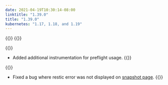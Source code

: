 ```yaml
---
date: 2021-04-19T10:30:14-08:00
linktitle: "1.39.0"
title: "1.39.0"
kubernetes: "1.17, 1.18, and 1.19"
---
```

{{<features>}}
{{</features>}}

{{<changes>}}
* Added additional instrumentation for preflight usage.
{{</changes>}}

{{<fixes>}}
* Fixed a bug where restic error was not displayed on [snapshot page](/kotsadm/snapshots/overview/).
{{</fixes>}}
